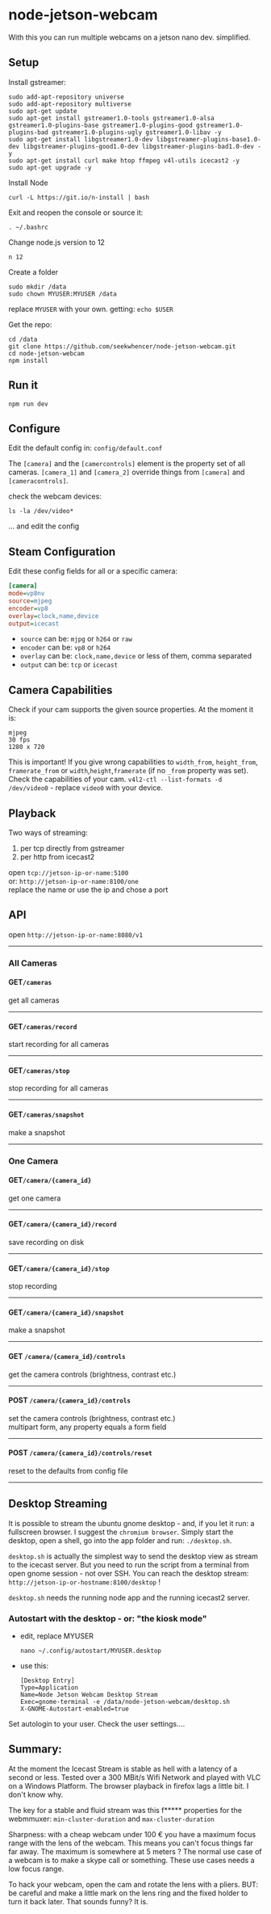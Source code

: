 # node-jetson-webcam

With this you can run multiple webcams on a jetson nano dev. simplified.

## Setup

Install gstreamer:

```
sudo add-apt-repository universe
sudo add-apt-repository multiverse
sudo apt-get update
sudo apt-get install gstreamer1.0-tools gstreamer1.0-alsa gstreamer1.0-plugins-base gstreamer1.0-plugins-good gstreamer1.0-plugins-bad gstreamer1.0-plugins-ugly gstreamer1.0-libav -y
sudo apt-get install libgstreamer1.0-dev libgstreamer-plugins-base1.0-dev libgstreamer-plugins-good1.0-dev libgstreamer-plugins-bad1.0-dev -y 
sudo apt-get install curl make htop ffmpeg v4l-utils icecast2 -y
sudo apt-get upgrade -y
```

Install Node

```
curl -L https://git.io/n-install | bash
```

Exit and reopen the console or source it:
```
. ~/.bashrc
```

Change node.js version to 12
```
n 12
```

Create a folder
```
sudo mkdir /data
sudo chown MYUSER:MYUSER /data
```
replace `MYUSER` with your own. getting: `echo $USER`
 
Get the repo:
```
cd /data
git clone https://github.com/seekwhencer/node-jetson-webcam.git
cd node-jetson-webcam
npm install
```
## Run it
```
npm run dev
```

## Configure
Edit the default config in: `config/default.conf`  
 
The `[camera]` and the `[camercontrols]` element is the property set of all cameras. `[camera_1]` and `[camera_2]` override things from `[camera]` and `[cameracontrols]`.
 
check the webcam devices:
```
ls -la /dev/video*
```
... and edit the config

## Steam Configuration
Edit these config fields for all or a specific camera:
```ini
[camera]
mode=vp8nv
source=mjpeg
encoder=vp8
overlay=clock,name,device
output=icecast
```
- `source` can be: `mjpg` or `h264` or `raw`  
- `encoder` can be: `vp8` or `h264`  
- `overlay` can be: `clock,name,device` or less of them, comma separated  
- `output` can be: `tcp` or `icecast`  

## Camera Capabilities
Check if your cam supports the given source properties. At the moment it is:
```
mjpeg
30 fps
1280 x 720
```
This is important! If you give wrong capabilities to `width_from`, `height_from`, `framerate_from` or `width`,`height`,`framerate` (if no `_from` property was set).
Check the capabilities of your cam. `v4l2-ctl --list-formats -d /dev/video0` - replace `video0` with your device.


## Playback
Two ways of streaming:
 
1) per tcp directly from gstreamer
2) per http from icecast2

open `tcp://jetson-ip-or-name:5100`  
or: `http://jetson-ip-or-name:8100/one`  
replace the name or use the ip and chose a port

## API
open `http://jetson-ip-or-name:8080/v1` 
___
### All Cameras
#### **GET**`/cameras`
get all cameras
___
#### **GET**`/cameras/record`
start recording for all cameras
___
#### **GET**`/cameras/stop`
stop recording for all cameras
___
#### **GET**`/cameras/snapshot`
make a snapshot
___

### One Camera
#### **GET**`/camera/{camera_id}`
get one camera
___
#### **GET**`/camera/{camera_id}/record`
save recording on disk
___
#### **GET**`/camera/{camera_id}/stop`
stop recording
___
#### **GET**`/camera/{camera_id}/snapshot`
make a snapshot
___
#### **GET** `/camera/{camera_id}/controls`
get the camera controls (brightness, contrast etc.)
___
#### **POST** `/camera/{camera_id}/controls`
set the camera controls (brightness, contrast etc.)  
multipart form, any property equals a form field
___
#### **POST** `/camera/{camera_id}/controls/reset`
reset to the defaults from config file
___

## Desktop Streaming
It is possible to stream the ubuntu gnome desktop - and, if you let it run: a fullscreen browser.
I suggest the `chromium browser`. Simply start the desktop, open a shell, go into the app folder
and run: `./desktop.sh`.  
  
`desktop.sh` is actually the simplest way to send the desktop view as stream to the icecast server.
But you need to run the script from a terminal from open gnome session - not over SSH.
You can reach the desktop stream: `http://jetson-ip-or-hostname:8100/desktop` !
  
`desktop.sh` needs the running node app and the running icecast2 server.

### Autostart with the desktop - or: "the kiosk mode"

- edit, replace MYUSER  
    ```
    nano ~/.config/autostart/MYUSER.desktop
    ```  
- use this:
    ```
    [Desktop Entry]
    Type=Application
    Name=Node Jetson Webcam Desktop Stream
    Exec=gnome-terminal -e /data/node-jetson-webcam/desktop.sh
    X-GNOME-Autostart-enabled=true
    ```

Set autologin to your user. Check the user settings....

## Summary:
At the moment the Icecast Stream is stable as hell with a latency of a second or less.
Tested over a 300 MBit/s Wifi Network and played with VLC on a Windows Platform.
The browser playback in firefox lags a little bit. I don't know why.
  
The key for a stable and fluid stream was this f***** properties for the webmmuxer: `min-cluster-duration` and `max-cluster-duration`
 
Sharpness: with a cheap webcam under 100 € you have a maximum focus range with the lens of the webcam.
This means you can't focus things far far away. The maximum is somewhere at 5 meters ?
The normal use case of a webcam is to make a skype call or something. These use cases needs a low focus range.
 
To hack your webcam, open the cam and rotate the lens with a pliers.
BUT: be careful and make a little mark on the lens ring and the fixed holder to turn it back later.
That sounds funny? It is.